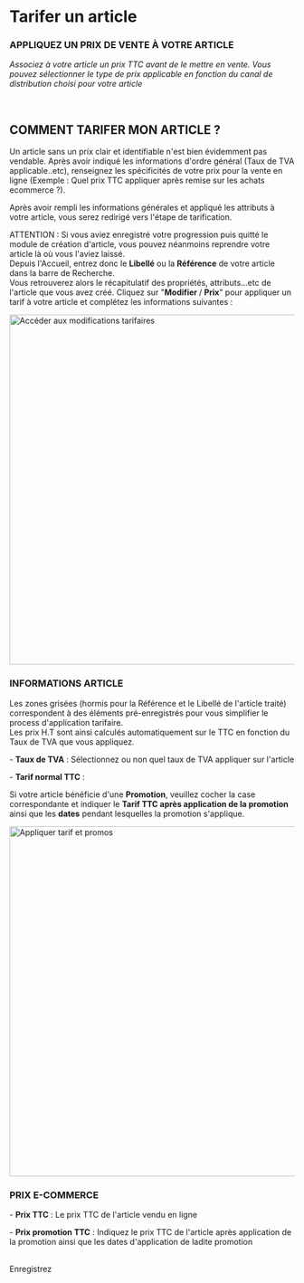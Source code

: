 # Tarifer un article


<h3 ><strong>APPLIQUEZ UN PRIX DE VENTE &Agrave; VOTRE ARTICLE</strong></h3>


<p><span ><em>Associez &agrave; votre article un prix&nbsp;TTC avant de le mettre en vente. Vous pouvez s&eacute;lectionner le type de prix applicable en fonction du canal de distribution choisi pour votre article</em></span></p>
<p>&nbsp;</p>


<h2>COMMENT TARIFER MON ARTICLE ?</h2>
<p>Un article sans un prix clair et identifiable n'est bien &eacute;videmment pas vendable. Apr&egrave;s avoir indiqu&eacute; les informations d'ordre g&eacute;n&eacute;ral (Taux de TVA applicable..etc), renseignez les sp&eacute;cificit&eacute;s de votre prix pour la vente en ligne (<span >Exemple</span> : Quel prix TTC appliquer apr&egrave;s remise sur les achats ecommerce ?).</p>
<p>Apr&egrave;s avoir rempli les informations g&eacute;n&eacute;rales et appliqu&eacute; les attributs &agrave; votre article, vous serez redirig&eacute; vers l'&eacute;tape de tarification.&nbsp;</p>
<p>ATTENTION : Si vous aviez enregistr&eacute; votre progression puis quitt&eacute; le module de cr&eacute;ation d'article, vous pouvez n&eacute;anmoins reprendre votre article l&agrave; o&ugrave; vous l'aviez laiss&eacute;.&nbsp;<br />Depuis l'Accueil, entrez donc le <strong>Libell&eacute;</strong> ou la <strong>R&eacute;f&eacute;rence</strong> de votre article dans la&nbsp;barre de Recherche.&nbsp;<br />Vous retrouverez alors le r&eacute;capitulatif des propri&eacute;t&eacute;s, attributs...etc de l'article que vous avez cr&eacute;&eacute;. Cliquez sur "<strong>Modifier&nbsp;</strong>/&nbsp;<strong>Prix</strong>" pour appliquer un tarif &agrave; votre article et compl&eacute;tez les informations suivantes :</p>


<p><img src="https://datasimplemente.blob.core.windows.net/aide/tarifer-article.GIF" alt="Acc&eacute;der aux modifications tarifaires" width="1100" height="619" /></p>


<h3>INFORMATIONS ARTICLE</h3>
<p>Les zones gris&eacute;es (hormis pour la R&eacute;f&eacute;rence et le Libell&eacute; de l'article trait&eacute;) correspondent &agrave; des &eacute;l&eacute;ments pr&eacute;-enregistr&eacute;s pour vous simplifier le process d'application tarifaire.&nbsp;<br />Les prix&nbsp;H.T&nbsp;sont ainsi calcul&eacute;s automatiquement sur le TTC en fonction du Taux de TVA que vous appliquez.</p>
<p>-&nbsp;<strong>Taux de TVA</strong>&nbsp;: S&eacute;lectionnez ou non quel taux de TVA appliquer sur l'article</p>
<p>-&nbsp;<strong>Tarif normal TTC</strong>&nbsp;:</p>
<p>Si votre article b&eacute;n&eacute;ficie d'une <strong>Promotion</strong>, veuillez cocher la case correspondante et indiquer le <strong>Tarif TTC apr&egrave;s application de la promotion</strong> ainsi que les <strong>dates</strong> pendant lesquelles la promotion s'applique.</p>


<p><img src="https://datasimplemente.blob.core.windows.net/aide/appliquer-tarif-et-promos.GIF" alt="Appliquer tarif et promos" width="1100" height="619" /></p>


<h3>PRIX E-COMMERCE</h3>
<p>-&nbsp;<strong>Prix TTC</strong>&nbsp;: Le prix TTC de l'article vendu en ligne</p>
<p>-&nbsp;<strong>Prix promotion TTC</strong>&nbsp;: Indiquez le prix TTC de l'article apr&egrave;s application de la promotion ainsi que les dates d'application de ladite promotion</p>
<p><br />Enregistrez&nbsp;</p>

